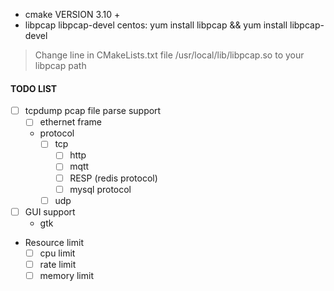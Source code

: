 - cmake VERSION 3.10 +
- libpcap libpcap-devel  centos: yum install libpcap && yum install libpcap-devel
> Change line in CMakeLists.txt file /usr/local/lib/libpcap.so to your libpcap path


#### TODO LIST
- [ ] tcpdump pcap file parse support
  - [ ] ethernet frame
  - protocol
    - [ ] tcp
      - [ ] http
      - [ ] mqtt
      - [ ] RESP (redis protocol)
      - [ ] mysql protocol
    - [ ] udp
- [ ] GUI support 
  - gtk
- Resource limit
  - [ ] cpu limit
  - [ ] rate limit
  - [ ] memory limit
